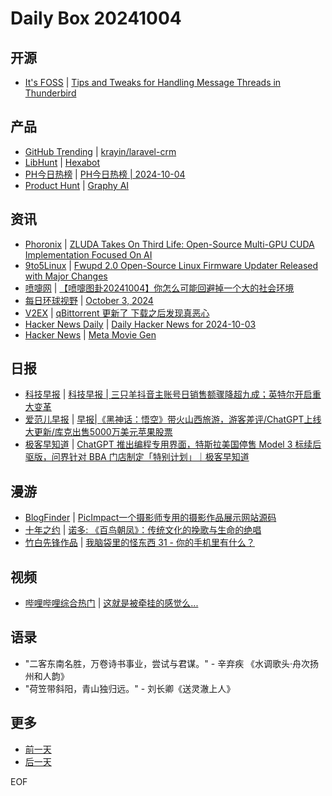 # Daily Box 20241004

## 开源
- [It's FOSS](https://itsfoss.com/) | [Tips and Tweaks for Handling Message Threads in Thunderbird](https://itsfoss.com/thunderbird-threading/)

## 产品
- [GitHub Trending](https://github.com/trending?since=daily) | [krayin/laravel-crm](https://github.com/krayin/laravel-crm)
- [LibHunt](https://www.libhunt.com/) | [Hexabot](https://www.libhunt.com/r/Hexabot)
- [PH今日热榜](https://decohack.com/category/producthunt/) | [PH今日热榜 | 2024-10-04](https://decohack.com/producthunt-daily-2024-10-04/)
- [Product Hunt](https://www.producthunt.com) | [Graphy AI](https://www.producthunt.com/posts/graphy-ai)

## 资讯
- [Phoronix](https://www.phoronix.com/) | [ZLUDA Takes On Third Life: Open-Source Multi-GPU CUDA Implementation Focused On AI](https://www.phoronix.com/news/ZLUDA-Third-Life)
- [9to5Linux](https://9to5linux.com/) | [Fwupd 2.0 Open-Source Linux Firmware Updater Released with Major Changes](https://9to5linux.com/fwupd-2-0-open-source-linux-firmware-updater-released-with-major-changes)
- [喷嚏网](http://www.dapenti.com/blog/blog.asp?subjectid=70&name=xilei) | [【喷嚏图卦20241004】你怎么可能回避掉一个大的社会环境](http://www.dapenti.com/blog/more.asp?name=xilei&id=181576)
- [每日环球视野](https://idai.ly/) | [October 3, 2024](http://m.idai.ly/se/a193iG?1727884800)
- [V2EX](https://www.v2ex.com/) | [qBittorrent 更新了 下载之后发现真恶心](https://www.v2ex.com/t/1077632)
- [Hacker News Daily](https://www.daemonology.net/hn-daily/) | [Daily Hacker News for 2024-10-03](https://www.daemonology.net/hn-daily/2024-10-03.html)
- [Hacker News](https://news.ycombinator.com/front) | [Meta Movie Gen](https://news.ycombinator.com/item?id=41740965)

## 日报
- [科技早报](https://www.jiemian.com/lists/459.html) | [科技早报 | 三只羊抖音主账号日销售额骤降超九成；英特尔开启重大变革](https://www.jiemian.com/article/11726991.html)
- [爱范儿早报](https://www.ifanr.com/category/ifanrnews) | [早报|《黑神话：悟空》带火山西旅游，游客差评/ChatGPT上线大更新/库克出售5000万美元苹果股票](https://www.ifanr.com/1601426)
- [极客早知道](https://www.geekpark.net/column/74) | [ChatGPT 推出编程专用界面，特斯拉美国停售 Model 3 标续后驱版，问界针对 BBA 门店制定「特别计划」｜极客早知道](https://www.geekpark.net/news/341466)

## 漫游
- [BlogFinder](https://bf.zzxworld.com/) | [PicImpact一个摄影师专用的摄影作品展示网站源码](https://luolt.cn/archives/2905.html?utm_source=blogfinder)
- [十年之约](https://www.foreverblog.cn/feeds.html) | [诺多: 《百鸟朝凤》：传统文化的挽歌与生命的绝唱](https://www.huluohu.com/posts/1184/)
- [竹白先锋作品](https://www.zhubai.wiki/) | [我脑袋里的怪东西 31 - 你的手机里有什么？](https://open.zhubai.wiki/a/l/t/z/pl/somethinginmybrain/2453957037349044224)

## 视频
- [哔哩哔哩综合热门](https://www.bilibili.com/v/popular/all/) | [这就是被牵挂的感觉么...](https://b23.tv/BV1uM4cerEVk)

## 语录
- "二客东南名胜，万卷诗书事业，尝试与君谋。" - 辛弃疾 《水调歌头·舟次扬州和人韵》
- "荷笠带斜阳，青山独归远。" - 刘长卿《送灵澈上人》

## 更多
- [前一天](daily-box-20241003.md)
- [后一天](daily-box-20241005.md)

EOF
